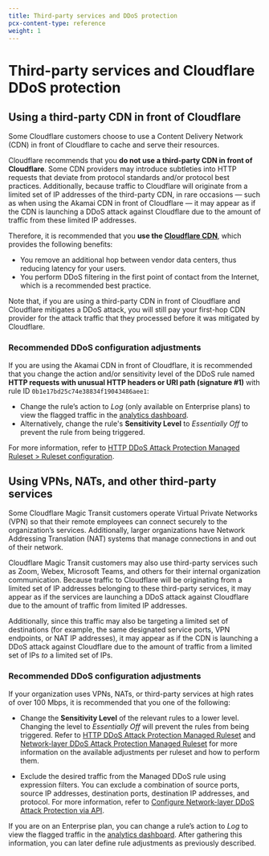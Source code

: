 ```yaml
---
title: Third-party services and DDoS protection
pcx-content-type: reference
weight: 1
---
```


# Third-party services and Cloudflare DDoS protection

## Using a third-party CDN in front of Cloudflare

Some Cloudflare customers choose to use a Content Delivery Network (CDN) in front of Cloudflare to cache and serve their resources.

Cloudflare recommends that you **do not use a third-party CDN in front of Cloudflare**. Some CDN providers may introduce subtleties into HTTP requests that deviate from protocol standards and/or protocol best practices. Additionally, because traffic to Cloudflare will originate from a limited set of IP addresses of the third-party CDN, in rare occasions — such as when using the Akamai CDN in front of Cloudflare — it may appear as if the CDN is launching a DDoS attack against Cloudflare due to the amount of traffic from these limited IP addresses.

Therefore, it is recommended that you **use the [Cloudflare CDN](https://developers.cloudflare.com/cache/)**, which provides the following benefits:

- You remove an additional hop between vendor data centers, thus reducing latency for your users.
- You perform DDoS filtering in the first point of contact from the Internet, which is a recommended best practice.

Note that, if you are using a third-party CDN in front of Cloudflare and Cloudflare mitigates a DDoS attack, you will still pay your first-hop CDN provider for the attack traffic that they processed before it was mitigated by Cloudflare.

### Recommended DDoS configuration adjustments

If you are using the Akamai CDN in front of Cloudflare, it is recommended that you change the action and/or sensitivity level of the DDoS rule named **HTTP requests with unusual HTTP headers or URI path (signature #1)** with rule ID `0b1e17bd25c74e38834f19043486aee1`:

- Change the rule’s action to _Log_ (only available on Enterprise plans) to view the flagged traffic in the [analytics dashboard](/reference/analytics).
- Alternatively, change the rule's **Sensitivity Level** to _Essentially Off_ to prevent the rule from being triggered.

For more information, refer to [HTTP DDoS Attack Protection Managed Ruleset > Ruleset configuration](/managed-rulesets/http#ruleset-configuration).

## Using VPNs, NATs, and other third-party services

Some Cloudflare Magic Transit customers operate Virtual Private Networks (VPN) so that their remote employees can connect securely to the organization’s services. Additionally, larger organizations have Network Addressing Translation (NAT) systems that manage connections in and out of their network.

Cloudflare Magic Transit customers may also use third-party services such as Zoom, Webex, Microsoft Teams, and others for their internal organization communication. Because traffic to Cloudflare will be originating from a limited set of IP addresses belonging to these third-party services, it may appear as if the services are launching a DDoS attack against Cloudflare due to the amount of traffic from limited IP addresses.

Additionally, since this traffic may also be targeting a limited set of destinations (for example, the same designated service ports, VPN endpoints, or NAT IP addresses), it may appear as if the CDN is launching a DDoS attack against Cloudflare due to the amount of traffic from a limited set of IPs _to_ a limited set of IPs.

### Recommended DDoS configuration adjustments

If your organization uses VPNs, NATs, or third-party services at high rates of over 100 Mbps, it is recommended that you one of the following:

- Change the **Sensitivity Level** of the relevant rules to a lower level. Changing the level to _Essentially Off_ will prevent the rules from being triggered. Refer to [HTTP DDoS Attack Protection Managed Ruleset](/managed-rulesets/http) and [Network-layer DDoS Attack Protection Managed Ruleset](/managed-rulesets/network) for more information on the available adjustments per ruleset and how to perform them.

- Exclude the desired traffic from the Managed DDoS rule using expression filters. You can exclude a combination of source ports, source IP addresses, destination ports, destination IP addresses, and protocol. For more information, refer to [Configure Network-layer DDoS Attack Protection via API](/managed-rulesets/network/configure-api).

If you are on an Enterprise plan, you can change a rule’s action to _Log_ to view the flagged traffic in the [analytics dashboard](/reference/analytics). After gathering this information, you can later define rule adjustments as previously described.
